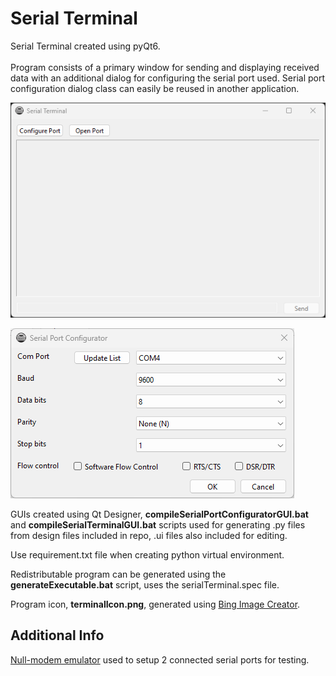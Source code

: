 # Serial Terminal

Serial Terminal created using pyQt6.<br><br>
Program consists of a primary window for sending and displaying received data with an additional dialog for configuring the serial port used.
Serial port configuration dialog class can easily be reused in another application.<br>
 
![Main Program Window](README\MainWindow.png)

![Configurator Dialog GUI example](README\ConfiguratorDialog.png)

GUIs created using Qt Designer, **compileSerialPortConfiguratorGUI.bat** and **compileSerialTerminalGUI.bat** scripts used for generating .py files from design files included in repo, .ui files also included for editing.<br>

Use requirement.txt file when creating python virtual environment.<br>

Redistributable program can be generated using the **generateExecutable.bat** script, uses the serialTerminal.spec file.<br>

Program icon, **terminalIcon.png**, generated using [Bing Image Creator]([https://](https://www.bing.com/images/create)).<br>



## Additional Info

[Null-modem emulator]([https://](https://sourceforge.net/projects/com0com/)) used to setup 2 connected serial ports for testing.<br>